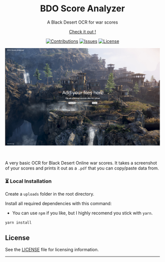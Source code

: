 <p align="center">
</p>
<h1 align="center">BDO Score Analyzer</h1>
<p align="center">A Black Desert OCR for war scores</p>
<p align="center"><a href="http://scores.nstlopez.com">Check it out !</a></p>
<div align="center">

[![Contributions](https://img.shields.io/badge/contributions-welcome-blue?style=flat-square)](https://github.com/nsttt/my-portfolio/compare/) [![Issues](https://img.shields.io/github/issues/nsttt/my-portfolio?style=flat-square)](https://github.com/Nsttt/my-portfolio/issues) [![License](https://img.shields.io/github/license/nsttt/my-portfolio?style=flat-square)](https://github.com/Nsttt/my-portfolio/blob/master/LICENSE.txt)

</div>
<p align="center">
  <a href="http://scores.nstlopez.com">
    <img src="./public/og.png" alt="Screenshot of the main page." />
  </a>
</p>

<br>

A very basic OCR for Black Desert Online war scores. It takes a screenshot of your scores and prints it out as a `.pdf` that you can copy/paste data from.

### ⏳ Local Installation

Create a `uploads` folder in the root directory.

Install all required dependencies with this command:

- You can use `npm` if you like, but I highly recomend you stick with `yarn`.

```bash
yarn install
```

## License

See the [LICENSE](./LICENSE) file for licensing information.

---
